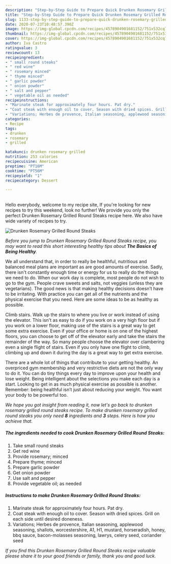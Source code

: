 ```yaml
---
description: "Step-by-Step Guide to Prepare Quick Drunken Rosemary Grilled Round Steaks"
title: "Step-by-Step Guide to Prepare Quick Drunken Rosemary Grilled Round Steaks"
slug: 1133-step-by-step-guide-to-prepare-quick-drunken-rosemary-grilled-round-steaks
date: 2020-07-23T10:48:57.390Z
image: https://img-global.cpcdn.com/recipes/4578904901681152/751x532cq70/drunken-rosemary-grilled-round-steaks-recipe-main-photo.jpg
thumbnail: https://img-global.cpcdn.com/recipes/4578904901681152/751x532cq70/drunken-rosemary-grilled-round-steaks-recipe-main-photo.jpg
cover: https://img-global.cpcdn.com/recipes/4578904901681152/751x532cq70/drunken-rosemary-grilled-round-steaks-recipe-main-photo.jpg
author: Iva Castro
ratingvalue: 3
reviewcount: 13
recipeingredient:
- " small round steaks"
- " red wine"
- " rosemary minced"
- " thyme minced"
- " garlic powder"
- " onion powder"
- " salt and pepper"
- " vegetable oil as needed"
recipeinstructions:
- "Marinate steak for approximately four hours. Pat dry."
- "Coat steak with enough oil to cover. Season with dried spices. Grill on each side until desired doneness."
- "Variations; Herbes de provence, Italian seasoning, applewood seasoning, shallots, worcestershire, A1, H1, mustard, horseradish, honey, bbq sauce, bacon-molasses seasoning, lawrys, celery seed, coriander seed"
categories:
- Recipe
tags:
- drunken
- rosemary
- grilled

katakunci: drunken rosemary grilled 
nutrition: 253 calories
recipecuisine: American
preptime: "PT16M"
cooktime: "PT56M"
recipeyield: "1"
recipecategory: Dessert

---
```

<br>
Hello everybody, welcome to my recipe site, If you're looking for new recipes to try this weekend, look no further! We provide you only the perfect Drunken Rosemary Grilled Round Steaks recipe here. We also have wide variety of recipes to try.
<br>


![Drunken Rosemary Grilled Round Steaks](https://img-global.cpcdn.com/recipes/4578904901681152/751x532cq70/drunken-rosemary-grilled-round-steaks-recipe-main-photo.jpg)

<i>Before you jump to Drunken Rosemary Grilled Round Steaks recipe, you may want to read this short interesting healthy tips about <strong>The Basics of Being Healthy</strong>.</i>

We all understand that, in order to really be healthful, nutritious and balanced meal plans are important as are good amounts of exercise. Sadly, there isn't constantly enough time or energy for us to really do the things we need to do. When our work day is complete, most people do not wish to go to the gym. People crave sweets and salts, not veggies (unless they are vegetarians). The good news is that making healthy decisions doesn’t have to be irritating. With practice you can get all of the nutrients and the physical exercise that you need. Here are some ideas to be as healthy as possible.

Climb stairs. Walk up the stairs to where you live or work instead of using the elevator. This isn't as easy to do if you work on a very high floor but if you work on a lower floor, making use of the stairs is a great way to get some extra exercise. Even if your office or home is on one of the highest floors, you can choose to get off of the elevator early and take the stairs the remainder of the way. So many people choose the elevator over clambering even a single flight of stairs. Even if you only have one flight to climb, climbing up and down it during the day is a great way to get extra exercise. 

There are a whole lot of things that contribute to your getting healthy. An overpriced gym membership and very restrictive diets are not the only way to do it. You can do tiny things every day to improve upon your health and lose weight. Being intelligent about the selections you make each day is a start. Looking to get in as much physical exercise as possible is another. Remember: being healthful isn’t just about reducing your weight. You want your body to be powerful too. 


<i>We hope you got insight from reading it, now let's go back to drunken rosemary grilled round steaks recipe. To make drunken rosemary grilled round steaks you only need <strong>8</strong> ingredients and <strong>3</strong> steps. Here is how you achieve that.
</i>

##### The ingredients needed to cook Drunken Rosemary Grilled Round Steaks:

1. Take  small round steaks
1. Get  red wine
1. Provide  rosemary; minced
1. Prepare  thyme; minced
1. Prepare  garlic powder
1. Get  onion powder
1. Use  salt and pepper
1. Provide  vegetable oil; as needed


##### Instructions to make Drunken Rosemary Grilled Round Steaks:

1. Marinate steak for approximately four hours. Pat dry.
1. Coat steak with enough oil to cover. Season with dried spices. Grill on each side until desired doneness.
1. Variations; Herbes de provence, Italian seasoning, applewood seasoning, shallots, worcestershire, A1, H1, mustard, horseradish, honey, bbq sauce, bacon-molasses seasoning, lawrys, celery seed, coriander seed


<i>If you find this Drunken Rosemary Grilled Round Steaks recipe valuable please share it to your good friends or family, thank you and good luck.</i>
